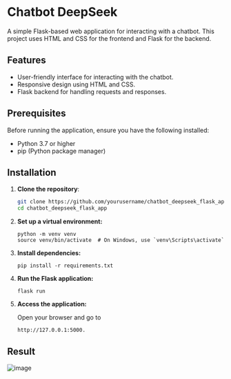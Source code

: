 # Chatbot DeepSeek

A simple Flask-based web application for interacting with a chatbot. This project uses HTML and CSS for the frontend and Flask for the backend.

## Features

- User-friendly interface for interacting with the chatbot.
- Responsive design using HTML and CSS.
- Flask backend for handling requests and responses.

## Prerequisites

Before running the application, ensure you have the following installed:

- Python 3.7 or higher
- pip (Python package manager)

## Installation

1. **Clone the repository**:
   ```bash
   git clone https://github.com/yourusername/chatbot_deepseek_flask_app.git
   cd chatbot_deepseek_flask_app
   
2. **Set up a virtual environment:**
   ```
   python -m venv venv
   source venv/bin/activate  # On Windows, use `venv\Scripts\activate`
   ```
3. **Install dependencies:**
   ```
   pip install -r requirements.txt
   ```
4. **Run the Flask application:**
   ```
   flask run
   ```
6. **Access the application:**

   Open your browser and go to
   ```
   http://127.0.0.1:5000.
   ```

## Result

![image](https://github.com/user-attachments/assets/ff7ac66d-574b-4c77-aa67-beb45bdd3a3e)

